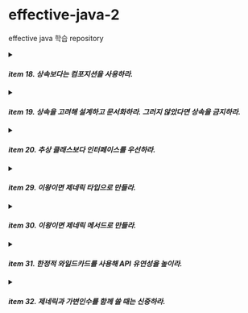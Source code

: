 # effective-java-2
effective java 학습 repository




<details markdown="1">
<summary>

#### ***item 18. 상속보다는 컴포지션을 사용하라.***</summary>  

> 패키지 경계를 넘어 다른 패키지의 구체 클래스를 상속하는 일은 위험하다.  
상위 클래스에서 제공하는 메서드 구현이 바뀐다면,,,?  
상위 클래스에서 새로운 메서드가 생긴다면,,,?  

- 컴포지션  
새로운 클래스를 만들고 private 필드로 기존 클래스의 인스턴스를 참조.  
새 클래스의 인스턴스 메서드들은 기본 클래스에 대응하는 메서드를 호출해 그 결과를 반환한다.  
기존 클래스의 구현이 바뀌거나, 새로운 메서드가 생기더라도 아무런 영향을 받지 않는다.  

```
상속을 잘못 사용한 예)
// 상위 클래스 addAll의 구현이 바뀐다면?
// 캡슐화가 제대로 안되어 있다.
@Override
public boolean addAll(Collection<? extends E> c) {
  addCount += c.size();
  return super.addAll(c);
}


// 접근지정자가 다른 같은 이름의 메서드를 상위 클래스에서 선언한다면 문제가 생긴다. 
public int getAddCount() { return addCount; }
```

```
위 예제의 문제를 해결하기위해 컴포지션을 활용하자.  
기존 클래스를 확장하는 것이 아니라, 재사용하고싶은 기능들을 모두 가지고 있는 클래스를 멤버 변수로 선언한다.
모든 메서드가 그 필드를 통해서 전달해야한다.
그래야 사이드 이팩트가 생기지 않는다.

전달 클래스, 포워딩 클래스, 래퍼 클래스 등으로 부른다.
이 자체를 데코레이터 패턴으로 볼 수도 있다.

public class ForwardingSet<E> implements Set<E> {
    private final Set<E> s;

    public ForwardingSet(Set<E> s) {
        this.s = s;
    }

    public void clear() {
        s.clear();
    }
    ...
}


포워딩 클래스 사용
public class InstrumentedSet<E> extends ForwardingSet<E> {
,,,
InstrumentedSet<String> s = new InstrumentedSet<>(new HashSet<>());
s.addAll(List.of("틱", "탁탁", "펑"));
,,,
```
</details>  



<details markdown="2">
<summary>

#### ***item 19. 상속을 고려해 설계하고 문서화하라. 그러지 않았다면 상속을 금지하라.***</summary>  


상속용 클래스는 내부 구현을 문서로 남겨야 한다.  
- @implSpec을 사용할 수 있다.  
  
내부 동작 중간에 끼어들 수 있는 훅(hook)을 잘 선별하여 Protected 메서드로 공개해야 한다.  
상속용으로 설계한 클래스는 배포 전에 반드시 하위 클래스를 만들어 검증해야 한다.  
상속용 클래스의 생성자는 재정의 가능한 메서드를 호출해서는 안된다.  
- Cloneable과 Serializable을 구현할때 조심해야 한다.  
상속용으로 설계한 클래스가 아니라면 상속을 금지한다.  
- final 클래스 또는 Private 생성자.  

</details>
  





<details markdown="2">
<summary>

#### ***item 20. 추상 클래스보다 인터페이스를 우선하라.***</summary>  

자바 8부터 인터페이스도 ***디폴트 메서드***를 제공할 수 있다.  
기존 클래스도 손쉽게 새로운 인터페이스를 구현해 넣을 수 있다.  
인터페이스는 믹스인(mixin) 정의에 안성맞춤이다. (선택적인 기능 추가)  
계층구조가 없는 타입 프레임워크를 만들 수 있다.  
래퍼 클래스와 함께 사용하면 인터페이스는 기능을 향상 시키는 안전하고 강력한 수단이 된다.  
구현이 명백한 것은 인터페이스의 디폴트 메서드를 사용해 프로그래머의 일감을 덜어 줄 수 있다.  

```
// 사용 가능한 경우엔 default나 static을 사용하여 인터페이스를 계속 진화시킬 수 있다.
public interface TimeClient {

default ZonedDateTime getZonedDateTime(String zoneString) {
  return ZonedDateTime.of(getLocalDateTime(), getZonedId(zoneString));
}

static ZoneId getZonedId(String zoneString) {
  try {
    return ZoneId.of(zoneString);
  ,,,
```


#### 인터페이스와 추상 골격 클래스  
  
인터페이스와 추상 클래스의 장점을 모두 취할 수 있다.  
- 인터페이스 - 디폴트 메서드 구현  
- 추상 골격 클래스 - 나머지 메서드 구현  
- 템플릿 메서드 패턴  
다중 상속을 시뮬레이트 할 수 있다.  
골격 구현은 상속용 클래스이다.  

```
public class MyCat extends AbstractCat implements Flyable {

    private MyFlyable myFlyable = new MyFlyable();
    
    
    @Override
    public void fly() {
        this.myFlyable.fly();
    }
    
    ,,,
    
    private class MyFlyable extends AbstractFlyable {
        @Override
        public void fly() {
            System.out.println("날아라.");
        }
    }
```

#### 템플릿 메서드 패턴  
알고리즘 구조를 서브 클래스가 확장할 수 있도록 템플릿으로 제공하는 방법.  
- 추상 클래스는 템플릿을 제공하고 하위 클래스는 구체적인 알고리즘을 제공한다.  




</details>








<details markdown="2">
<summary>

#### ***item 29. 이왕이면 제네릭 타입으로 만들라.***</summary>


### 배열을 사용하는 코드를 제네릭으로 만들 때 해결책 두가지.
> 첫번째 방법 : 제네릭 배열(E[]) 대신에 Object 배열을 생성한 뒤에 제네릭 배열로 형변환 한다.  
형변환을 배열 생성 시 한번만 하며 가독성이 좋다. 하지만, 힙 오염이 발생할 수 있다.  

> 두번째 방법 : 제네릭 배열 대신에 Object 배열을 사용하고, 배열이 반환한 원소를 E로 형변환한다.  
단점은, 원소를 읽을 때 마다 형변환을 해줘야 한다.


1. Object를 이용한 Custom Stack Class
해당 Stack을 사용할 때 형변환을 해줘야 한다.  
`ex) System.out.println(((String)stack.pop()).toUpperCase());`
```
public class Stack {
  private Object[] elements;
    
  public Stack() { elements = new Object[DEFAULT_INITIAL_CAPACITY]; }
  ...
}
```


2. E[]를 이용한 제네릭 스택
형변환은 배열을 만들때 딱 한번만 해주면 된다.
단점은 힙오염이 발생할 수 있다.

* 힙오염 : 주로 매개변수화 타입의 변수가 타입이 다른 객체를 참조할 때 발생한다. ClassCastException 발생.
```
// 이 배열의 런타임 타입은 E[]가 아닌 Object[]다!
public class Stack<E> {
  private E[] elements;
  
  @SuppressWarnings("unchecked")
  public Stack() { elements = (E[]) new Object[DEFAULT_INITIAL_CAPACITY]; }
  ...
}

System.out.println(stack.pop().toUpperCase());
```

3. 2번 방법은 힙오염이 발생할 수 있다.
꺼낼 때 제네릭으로 형변환 해준다.
단점은 element를 꺼낼때 마다 형변환을 해줘야 한다. 
```
public class Stack<E> {
    private Object[] elements;
    
    public Stack() { elements = new Object[DEFAULT_INITIAL_CAPACITY]; }
    
    public void push(E e) { 
    ,,, 
    
    public E pop() {
    @SuppressWarnings("unchecked") 
    E result = (E) elements[--size];
```


### 한정적 타입 매개변수
매개변수화 타입을 특정한 타입으로 한정짓고 싶을 때 사용할 수 있다.
- `<E extends Number>` 선언할 수 있는 제네릭 타입을 Number를 상속했거나 구현한 클래스로 제한한다.  

제한한 타입의 인스턴스를 만들거나, 메서드를 호출할 수도 있다.
- `<E extends Number>, Number` 타입이 제공하는 메서드를 사용할 수 있다.  

다수의 타입으로 한정할 수 있다. 이때 클래스 타입을 가장 먼저 선언해야 한다.  
- `<E extends Number & Serializable>` 선언할 제네릭 타입은 Integer와 Number를 모두 상속 또는 구현한 타입이어야 한다.  
</details>












<details markdown="3">
<summary>

#### ***item 30. 이왕이면 제네릭 메서드로 만들라.***</summary>  

매개변수화 타입을 받는 정적 유틸리티 메서드  
- 한정적 와일드카드 타입을 사용하면 더 유연하게 개선할 수 있다.  

제네릭 싱글턴 팩토리  
- (소거 방식이기 떄문에)불변 객체 하나를 어떤 타입으로든 매개변수화 할 수 있다.  

재귀적 타입 한정  
- 자기 자신이 들어간 표현식을 사용하여 타입 매개변수의 허용 범위를 한정한다.  


1. 제네릭의 타입을 생략하지 말고 명시적으로 사용한다면 컴파일타임에 오류를 검출할 수 있다.
```
public static <E> Set<E> union(Set<E> s1, Set<E> s2) ,,,
```

2. 제네릭 싱글턴 팩토리를 사용해 특정 타입으로 매개변수화 할 수 있다.  
UnaryOperator 함수형 인터페이스를 사용하면 타입별 팩토리를 생성하지 않아도 된다.
```
-- old
public static Function<String, String> stringIdentityFunction() { return (t) -> t; }
public static Function<Number, Number> integerIdentityFunction() { return (t) -> t; }

Function<String, String> sameString = stringIdentityFunction();
  for (String s : strings)
    System.out.println(sameString.apply(s));
Function<Number, Number> sameNumber = integerIdentityFunction();
,,,

--new
private static UnaryOperator<Object> IDENTITY_FN = (t) -> t;

@SuppressWarnings("unchecked")
public static <T> UnaryOperator<T> identityFunction() { return (UnaryOperator<T>) IDENTITY_FN; }

UnaryOperator<String> sameString = identityFunction();
for (String s : strings)
            System.out.println(sameString.apply(s));
UnaryOperator<Number> sameNumber = identityFunction();
,,,

```

3. 재귀적 타입 한정을 이용해 상호 비교할 수 있다.
```
public static <E extends Comparable<E>> E max(Collection<E> c) ,,,
```
</details>










<details markdown="4">
<summary>

#### ***item 31. 한정적 와일드카드를 사용해 API 유연성을 높이라.***</summary>  

한정적 타입 : `Iterable<E extends Number>`  
한정적 와일드 카드 : `Iterable<? extends E>`  


### producer
```
생산자(producer) 매개변수에 와일드카드 타입 적용하여 유연성을 높일 수 있다.
public void pushAll(Iterable<? extends E> src) {
  for (E e : src)
        push(e);
}

// Number 하위 타입을 넣을 수 있다.
Stack<Number> numberStack = new Stack<>();

Iterable<Integer> integers = Arrays.asList(3, 1, 4, 1, 5, 9);
numberStack.pushAll(integers);

Iterable<Double> doubles = Arrays.asList(3.1, 1.0, 4.0, 1.0, 5.0, 9.0);
numberStack.pushAll(doubles);
```

### consumer
```
소비자(consumer) 매개변수에 와일드카드 타입 적용하여 유연성을 높일 수 있다.
public void popAll(Collection<? super E> dst) {
  while (!isEmpty())
      dst.add(pop());
}

// 상위 타입을 허용한다. (Object는 Number의 super)
Collection<Object> objects = new ArrayList<>();
numberStack.popAll(objects);
```


### 와일드카드 활용 팁  
메서드 선언에 타입 매개변수가 한번만 나오면 와일드카드로 대체하라.  
- 한정적 타입이라면 한정적 와일드카드로  
- 비한정적 타입이라면 비한정적 와일드카드로 es) List<?>  
  
**비한정적 와일드카드로 정의한 타입에는 null을 제외한 아무것도 넣을 수 없다.**  
**consumer만 존재하는 경우 비한정적 타입을 사용할 수 있지만,  producer에서는 사용하기 좋지 않다.**



### 타입 추론  
- 타입을 명시하지 않아도 자바 컴파일러가 어떤 타입을 쓸지 알아내는 것.  

> 타입을 추론하는 컴파일러의 기능  
모든 인자의 가장 구체적인 공통 타입  
제네릭 메서드와 타입 추론: 메서드 매개변수를 기반으로 타입 매개변수를 추론할 수 있다.  
제네릭 클래스 생성자를 호출할 때 다이아몬드 연산자 <>를 사용하면 타입을 추론한다.  
자바 컴파일러는 "타겟 타입"을 기반으로 호출하는 제네릭 메서드의 타입 매개변수를 추론한다.  
-> 자바 8에서 "타겟 타입"이 "메서드의 인자"까지 확장되면서 이전에 비해 타입 추론이 강화되었다.

`ArrayList<Box<Integer>> listOfIntegerBoxes = new ArrayList<>();`  
`BoxExample.<Integer>addBox(10, listOfIntegerBoxes);` // 명시적 타입 인수  
  
```
// Target Type을 보고 타입을 추론하게 된다.
// 자바8에서부터 범위가 확장된다. (메서드의 인자 타입까지)
List<String> stringlist = Collections.emptyList();
List<Integer> integerlist = Collections.emptyList();


BoxExample.processStringList(Collections.emptyList());
private static void processStringList(List<String> stringList) {} // 알아서 타입 추론해준다.
```
</details>






<details markdown="5">
<summary>

#### ***item 32. 제네릭과 가변인수를 함께 쓸 때는 신중하라.***</summary>  
  
제네릭 가변인수 배열에 값을 저장하는 것은 안전하지 않다.
- 힙 오염이 발생할 수 있다. (컴파일 경고 발생)  
- 자바7에 추가된 @SafeVarargs 어노테이션을 사용할 수 있다.  
  
제네릭 가변인수 배열의 참조를 밖으로 노출하면 힙 오염을 전달할 수 있다.  
- 예외적으로, @SafeVarargs를 사용한 메서드에 넘기는 것은 안전하다.  
- 예외적으로, 배열 내용의 일부 함수를 호출하는 일반 메서드로 넘기는 것은 안전하다.  
  
가변인수를 List로 바꾼다면,,,  
- 배열없이 제네릭만 사용하므로 컴파일러가 타입 안정성을 보장할 수 있다.  
- @SafeVarargs 어노테이션을 사용할 필요가 없다.  
- 실수로 안전하다고 판단할 걱정도 없다.  


### ThreadLocal  
  
  
모든 멤버 변수는 기본적으로 여러 쓰레드에서 공유해서 쓰일 수 있다.  
이때 쓰레드 안전성과 관련된 여러 문제가 발생할 수 있다.  
- 경합 또는 경쟁조건 (Racce-Condition)  
- 교착상태 (deadlock)  
- Livelock  
  
쓰레드 지역 변수를 사용하면 동기화를 하지 않아도 한 쓰레드에서만 접근 가능한 값이기 때문에 안전하게 사용할 수 있다.  
한 쓰레드 내에서 공유하는 데이터로, 메서드 매개변수에 매번 전달하지 않고 전역 변수처럼 사용할 수 있다.  


</details>






